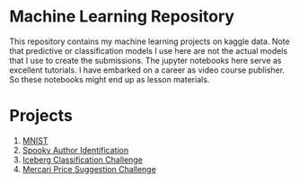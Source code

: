 # Machine Learning Repository

This repository contains my machine learning projects on kaggle data. Note that predictive or classification models I use here are not the actual models that I use to create the submissions. The jupyter notebooks here serve as excellent tutorials. I have embarked on a career as video course publisher. So these notebooks might end up as lesson materials.

# Projects
1. [MNIST](https://github.com/itratrahman/machine_learning_projects/tree/master/mnist)
2. [Spooky Author Identification](https://github.com/itratrahman/machine_learning_projects/tree/master/spookyauthoridentification)
3. [Iceberg Classification Challenge](https://github.com/itratrahman/machine_learning_projects/tree/master/icebergclassifierchallenge)
4. [Mercari Price Suggestion Challenge](https://github.com/itratrahman/machine_learning_projects/tree/master/mercari_price_suggestion_challenge)
